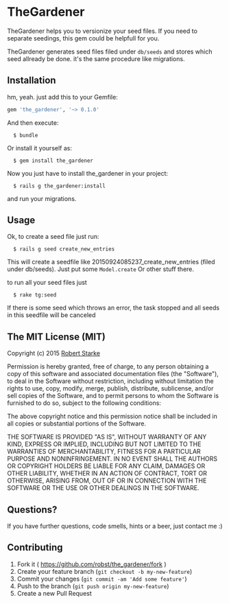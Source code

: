 # TheGardener

TheGardener helps you to versionize your seed files. If you need to separate 
seedings, this gem could be helpfull for you.

TheGardener generates seed files filed under `db/seeds` and stores which seed 
allready be done. it's the same procedure like migrations.


## Installation

hm, yeah. just add this to your Gemfile:

```ruby
gem 'the_gardener', '~> 0.1.0'
```

And then execute:
```
  $ bundle
```
Or install it yourself as:
```
  $ gem install the_gardener
```

Now you just have to install the_gardener in your project:
```
  $ rails g the_gardener:install
```

and run your migrations.

## Usage

Ok, to create a seed file just run:

```
  $ rails g seed create_new_entries
```

This will create a seedfile like 20150924085237_create_new_entries (filed under db/seeds). 
Just put some `Model.create` Or other stuff there.

to run all your seed files just

```
  $ rake tg:seed
```

If there is some seed which throws an error, the task stopped and all seeds in 
this seedfile will be canceled

## The MIT License (MIT)

Copyright (c) 2015  [Robert Starke](robertst81+github@gmail.com)

Permission is hereby granted, free of charge, to any person obtaining a copy
of this software and associated documentation files (the "Software"), to deal
in the Software without restriction, including without limitation the rights
to use, copy, modify, merge, publish, distribute, sublicense, and/or sell
copies of the Software, and to permit persons to whom the Software is
furnished to do so, subject to the following conditions:

The above copyright notice and this permission notice shall be included in
all copies or substantial portions of the Software.

THE SOFTWARE IS PROVIDED "AS IS", WITHOUT WARRANTY OF ANY KIND, EXPRESS OR
IMPLIED, INCLUDING BUT NOT LIMITED TO THE WARRANTIES OF MERCHANTABILITY,
FITNESS FOR A PARTICULAR PURPOSE AND NONINFRINGEMENT. IN NO EVENT SHALL THE
AUTHORS OR COPYRIGHT HOLDERS BE LIABLE FOR ANY CLAIM, DAMAGES OR OTHER
LIABILITY, WHETHER IN AN ACTION OF CONTRACT, TORT OR OTHERWISE, ARISING FROM,
OUT OF OR IN CONNECTION WITH THE SOFTWARE OR THE USE OR OTHER DEALINGS IN
THE SOFTWARE.

## Questions?

If you have further questions, code smells, hints or a beer, just contact me :)

## Contributing

1. Fork it ( https://github.com/robst/the_gardener/fork )
2. Create your feature branch (`git checkout -b my-new-feature`)
3. Commit your changes (`git commit -am 'Add some feature'`)
4. Push to the branch (`git push origin my-new-feature`)
5. Create a new Pull Request
